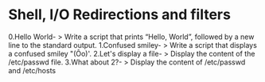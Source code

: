 # Shell, I/O Redirections and filters
0.Hello World- > Write a script that prints “Hello, World”, followed by a new line to the standard output.
1.Confused smiley- > Write a script that displays a confused smiley "(Ôo)'.
2.Let's display a file- > Display the content of the /etc/passwd file.
3.What about 2?- > Display the content of /etc/passwd and /etc/hosts
